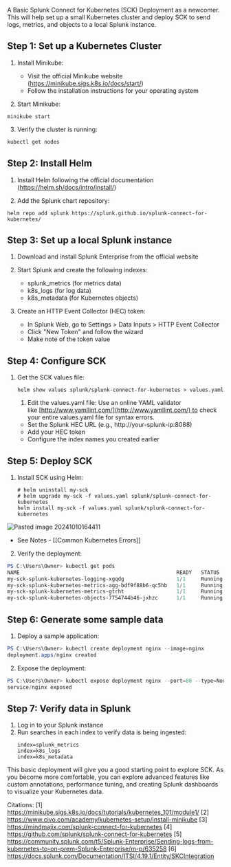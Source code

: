 A Basic Splunk Connect for Kubernetes (SCK) Deployment as a newcomer. This will help  set up a small Kubernetes cluster and deploy SCK to send logs, metrics, and objects to a local Splunk instance.

## Step 1: Set up a Kubernetes Cluster

1. Install Minikube:
   - Visit the official Minikube website (https://minikube.sigs.k8s.io/docs/start/)
   - Follow the installation instructions for your operating system

2. Start Minikube:
```
minikube start
```

3. Verify the cluster is running:
```bash
kubectl get nodes
```

## Step 2: Install Helm

1. Install Helm following the official documentation (https://helm.sh/docs/intro/install/)

2. Add the Splunk chart repository:
```
helm repo add splunk https://splunk.github.io/splunk-connect-for-kubernetes/
```

## Step 3: Set up a local Splunk instance

1. Download and install Splunk Enterprise from the official website
2. Start Splunk and create the following indexes:
   - splunk_metrics (for metrics data)
   - k8s_logs (for log data)
   - k8s_metadata (for Kubernetes objects)

3. Create an HTTP Event Collector (HEC) token:
   - In Splunk Web, go to Settings > Data Inputs > HTTP Event Collector
   - Click "New Token" and follow the wizard
   - Make note of the token value

## Step 4: Configure SCK

1. Get the SCK values file:
   ```
   helm show values splunk/splunk-connect-for-kubernetes > values.yaml
   ```

	1. Edit the values.yaml file: Use an online YAML validator like [http://www.yamllint.com/](http://www.yamllint.com/) to check your entire values.yaml file for syntax errors.
   - Set the Splunk HEC URL (e.g., http://your-splunk-ip:8088)
   - Add your HEC token
   - Configure the index names you created earlier

## Step 5: Deploy SCK

1. Install SCK using Helm:
   ```
   # helm uninstall my-sck 
   # helm upgrade my-sck -f values.yaml splunk/splunk-connect-for-kubernetes
   helm install my-sck -f values.yaml splunk/splunk-connect-for-kubernetes
   ```
![Pasted image 20241010164411](https://github.com/user-attachments/assets/34d3a121-3d24-4835-b02b-7d45bac58dbc)

 - See Notes - [[Common Kubernetes Errors]]

2. Verify the deployment:
```powershell
PS C:\Users\Owner> kubectl get pods
NAME                                                   READY   STATUS    RESTARTS   AGE
my-sck-splunk-kubernetes-logging-xgqdg                 1/1     Running   0          68s
my-sck-splunk-kubernetes-metrics-agg-bdf9f88b6-qc5hb   1/1     Running   0          68s
my-sck-splunk-kubernetes-metrics-gtrht                 1/1     Running   0          68s
my-sck-splunk-kubernetes-objects-7754744b46-jxhzc      1/1     Running   0          68s
```
## Step 6: Generate some sample data


1. Deploy a sample application:
```powershell
PS C:\Users\Owner> kubectl create deployment nginx --image=nginx
deployment.apps/nginx created
```

2. Expose the deployment:
```powershell
PS C:\Users\Owner> kubectl expose deployment nginx --port=80 --type=NodePort
service/nginx exposed
```

## Step 7: Verify data in Splunk

1. Log in to your Splunk instance
2. Run searches in each index to verify data is being ingested:
   ```
   index=splunk_metrics
   index=k8s_logs
   index=k8s_metadata
   ```

This basic deployment will give you a good starting point to explore SCK. As you become more comfortable, you can explore advanced features like custom annotations, performance tuning, and creating Splunk dashboards to visualize your Kubernetes data.

Citations:
[1] https://minikube.sigs.k8s.io/docs/tutorials/kubernetes_101/module1/
[2] https://www.civo.com/academy/kubernetes-setup/install-minikube
[3] https://mindmajix.com/splunk-connect-for-kubernetes
[4] https://github.com/splunk/splunk-connect-for-kubernetes
[5] https://community.splunk.com/t5/Splunk-Enterprise/Sending-logs-from-kubernetes-to-on-prem-Splunk-Enterprise/m-p/635258
[6] https://docs.splunk.com/Documentation/ITSI/4.19.1/Entity/SKCIntegration
